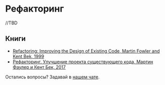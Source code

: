 # Рефакторинг

//TBD

## Книги

- [Refactoring: Improving the Design of Existing Code, Martin Fowler and Kent Bek, 1999](https://www.amazon.com/Refactoring-Improving-Design-Existing-Code/dp/0201485672)
- [Рефакторинг. Улучшение проекта существующего кода,  Мартин Фаулер и Кент Бек, 2017](https://www.ozon.ru/product/effektivnaya-rabota-s-unasledovannym-kodom-4311012/)

Остались вопросы? Задавай в [нашем чате](https://t.me/technicalexcellenceru).

